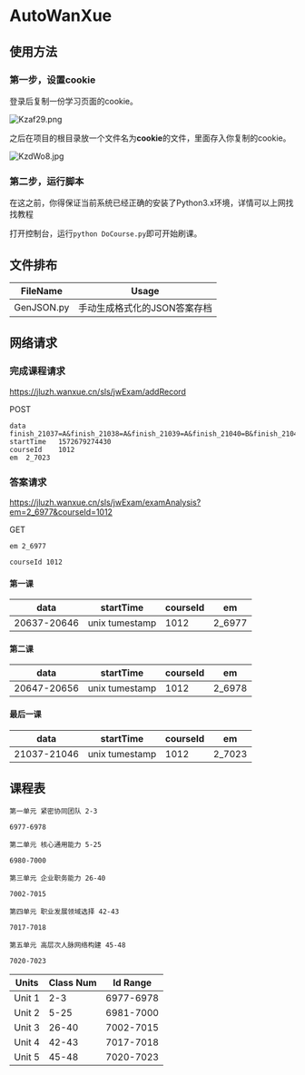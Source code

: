 # AutoWanXue

## 使用方法

### 第一步，设置cookie

登录后复制一份学习页面的cookie。

![Kzaf29.png](https://s2.ax1x.com/2019/11/04/Kzaf29.png)

之后在项目的根目录放一个文件名为**cookie**的文件，里面存入你复制的cookie。

![KzdWo8.jpg](https://s2.ax1x.com/2019/11/04/KzdWo8.jpg)

### 第二步，运行脚本

在这之前，你得保证当前系统已经正确的安装了Python3.x环境，详情可以上网找找教程

打开控制台，运行`python DoCourse.py`即可开始刷课。

## 文件排布

| FileName   | Usage                        |
|------------|------------------------------|
| GenJSON.py | 手动生成格式化的JSON答案存档 |

## 网络请求

### 完成课程请求

<https://jluzh.wanxue.cn/sls/jwExam/addRecord>

POST

```text
data	finish_21037=A&finish_21038=A&finish_21039=A&finish_21040=B&finish_21041=B&finish_21042=B&finish_21042=C&finish_21043=A&finish_21043=B&finish_21044=B&finish_21044=D&finish_21045=D&finish_21046=D&courseId=1012&startTime=1572679274430&em=2_7023
startTime	1572679274430
courseId	1012
em	2_7023
```

### 答案请求

<https://jluzh.wanxue.cn/sls/jwExam/examAnalysis?em=2_6977&courseId=1012>

GET

```TEXT
em 2_6977

courseId 1012
```

#### 第一课

| data        | startTime      | courseId | em     |
|-------------|----------------|----------|--------|
| 20637-20646 | unix tumestamp | 1012     | 2_6977 |

#### 第二课

| data        | startTime      | courseId | em     |
|-------------|----------------|----------|--------|
| 20647-20656 | unix tumestamp | 1012     | 2_6978 |

#### 最后一课

| data        | startTime      | courseId | em     |
|-------------|----------------|----------|--------|
| 21037-21046 | unix tumestamp | 1012     | 2_7023 |


## 课程表

```text
第一单元 紧密协同团队 2-3

6977-6978

第二单元 核心通用能力 5-25

6980-7000

第三单元 企业职务能力 26-40

7002-7015

第四单元 职业发展领域选择 42-43

7017-7018

第五单元 高层次人脉网络构建 45-48

7020-7023
```

| Units  | Class Num | Id Range  |
|--------|-----------|-----------|
| Unit 1 | 2-3       | 6977-6978 |
| Unit 2 | 5-25      | 6981-7000 |
| Unit 3 | 26-40     | 7002-7015 |
| Unit 4 | 42-43     | 7017-7018 |
| Unit 5 | 45-48     | 7020-7023 |
